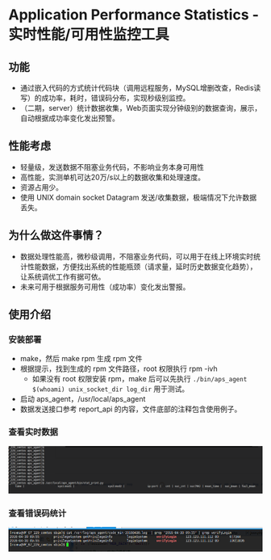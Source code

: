 

# Application Performance Statistics - 实时性能/可用性监控工具

## 功能

- 通过嵌入代码的方式统计代码块（调用远程服务，MySQL增删改查，Redis读写）的成功率，耗时，错误码分布，实现秒级别监控。
- （二期，server）统计数据收集，Web页面实现分钟级别的数据查询，展示，自动根据成功率变化发出预警。

## 性能考虑

- 轻量级，发送数据不阻塞业务代码，不影响业务本身可用性
- 高性能，实测单机可达20万/s以上的数据收集和处理速度。
- 资源占用少。
- 使用 UNIX domain socket Datagram 发送/收集数据，极端情况下允许数据丢失。

## 为什么做这件事情？

- 数据处理性能高，微秒级调用，不阻塞业务代码，可以用于在线上环境实时统计性能数据，方便找出系统的性能瓶颈（请求量，延时历史数据变化趋势），让系统调优工作有据可依。
- 未来可用于根据服务可用性（成功率）变化发出警报。


## 使用介绍

### 安装部署

- make，然后 make rpm 生成 rpm 文件
- 根据提示，找到生成的 rpm 文件路径，root 权限执行 rpm -ivh
    - 如果没有 root 权限安装 rpm，make 后可以先执行 `./bin/aps_agent $(whoami) unix_socket_dir log_dir` 用于测试。
- 启动 aps_agent，/usr/local/aps_agent
- 数据发送接口参考 report_api 的内容，文件底部的注释包含使用例子。

### 查看实时数据

![实时数据](./doc/stat_print.py.gif)

### 查看错误码统计

![实时数据](./doc/code_min.png)

